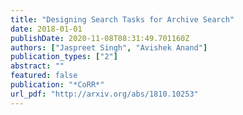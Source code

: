 ```yaml
---
title: "Designing Search Tasks for Archive Search"
date: 2018-01-01
publishDate: 2020-11-08T08:31:49.701160Z
authors: ["Jaspreet Singh", "Avishek Anand"]
publication_types: ["2"]
abstract: ""
featured: false
publication: "*CoRR*"
url_pdf: "http://arxiv.org/abs/1810.10253"
---
```


